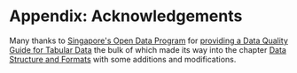 # Appendix: Acknowledgements

Many thanks to [Singapore's Open Data Program](https://data.gov.sg/) for [providing a Data Quality Guide for Tabular Data](https://github.com/datagovsg/data-quality) the bulk of which made its way into the chapter [Data Structure and Formats](/formats/README.md) with some additions and modifications.


